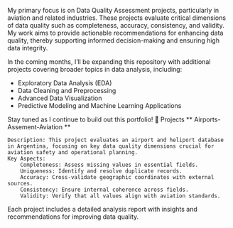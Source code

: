 My primary focus is on Data Quality Assessment projects, particularly in aviation and related industries. These projects evaluate critical dimensions of data quality such as completeness, accuracy, consistency, and validity. My work aims to provide actionable recommendations for enhancing data quality, thereby supporting informed decision-making and ensuring high data integrity.

In the coming months, I’ll be expanding this repository with additional projects covering broader topics in data analysis, including:

  * Exploratory Data Analysis (EDA)
  * Data Cleaning and Preprocessing
  * Advanced Data Visualization
  * Predictive Modeling and Machine Learning Applications

Stay tuned as I continue to build out this portfolio!
📂 Projects
** Airports-Assement-Aviation **

    Description: This project evaluates an airport and heliport database in Argentina, focusing on key data quality dimensions crucial for aviation safety and operational planning.
    Key Aspects:
        Completeness: Assess missing values in essential fields.
        Uniqueness: Identify and resolve duplicate records.
        Accuracy: Cross-validate geographic coordinates with external sources.
        Consistency: Ensure internal coherence across fields.
        Validity: Verify that all values align with aviation standards.

Each project includes a detailed analysis report with insights and recommendations for improving data quality.
